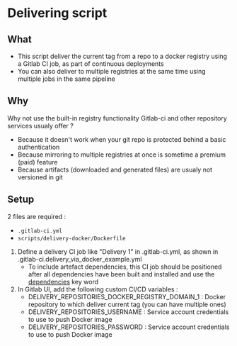 # Delivering script

## What

- This script deliver the current tag from a repo to a docker registry using a Gitlab CI job, as part of continuous deployments
- You can also deliver to multiple registries at the same time using multiple jobs in the same pipeline

## Why

Why not use the built-in registry functionality Gitlab-ci and other repository services usualy offer ?

- Because it doesn't work when your git repo is protected behind a basic authentication
- Because mirroring to multiple registries at once is sometime a premium (paid) feature
- Because artifacts (downloaded and generated files) are usualy not versioned in git

## Setup

2 files are required : 
- `.gitlab-ci.yml`
- `scripts/delivery-docker/Dockerfile`

1. Define a delivery CI job like "Delivery 1" in .gitlab-ci.yml, as shown in .gitlab-ci.delivery_via_docker_example.yml
   - To include artefact dependencies, this CI job should be positioned after all dependencies have been built and installed and use the [dependencies](https://docs.gitlab.com/ee/ci/yaml/#dependencies) key word
1. In Gitlab UI, add the following custom CI/CD variables :
   - DELIVERY_REPOSITORIES_DOCKER_REGISTRY_DOMAIN_1 : Docker repository to which deliver current tag (you can have multiple ones)
   - DELIVERY_REPOSITORIES_USERNAME : Service account credentials to use to push Docker image
   - DELIVERY_REPOSITORIES_PASSWORD : Service account credentials to use to push Docker image

